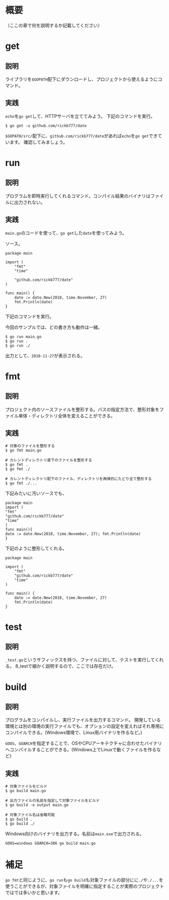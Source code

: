 # 概要

（ここの章で何を説明するか記載してください）

# get

## 説明

ライブラリを```$GOPATH```配下にダウンロードし、プロジェクトから使えるようにコマンド。

## 実践

```echo```を```go get```して、HTTPサーバを立ててみよう。
下記のコマンドを実行。

```
$ go get -u github.com/rickb777/date
```

```$GOPATH/src/```配下に、```github.com/rickb777/date```があれば```echo```を```go get```できています。
確認してみましょう。


# run

## 説明

プログラムを即時実行してくれるコマンド。コンパイル結果のバイナリはファイルに出力されない。

## 実践

```main.go```のコードを使って、```go get```した```date```を使ってみよう。

ソース。

```
package main

import (
	"fmt"
	"time"

	"github.com/rickb777/date"
)

func main() {
	date := date.New(2018, time.November, 27)
	fmt.Println(date)
}
```

下記のコマンドを実行。

今回のサンプルでは、どの書き方も動作は一緒。

```
$ go run main.go
$ go run .
$ go run ./
```

出力として、```2018-11-27```が表示される。


# fmt

## 説明

プロジェクト内のソースファイルを整形する。パスの指定方法で、整形対象をファイル単体・ディレクトリ全体を変えることができる。

## 実践

```
# 対象のファイルを整形する
$ go fmt main.go

# カレントディレクトリ直下のファイルを整形する
$ go fmt .
$ go fmt ./

# カレントディレクトリ配下のファイル、ディレクトリを再帰的にたどり全て整形する
$ go fmt ./...
```

下記みたいに汚いソースでも、

```
package main
import (
"fmt"
"github.com/rickb777/date"
"time"
)
func main(){
date := date.New(2018, time.November, 27); fmt.Println(date)
}
```

下記のように整形してくれる。

```
package main

import (
	"fmt"
	"github.com/rickb777/date"
	"time"
)

func main() {
	date := date.New(2018, time.November, 27)
	fmt.Println(date)
}
```

# test

## 説明

```_test.go```というサフィックスを持つ、ファイルに対して、テストを実行してくれる。
8_testで細かく説明するので、ここでは存在だけ。


# build

## 説明

プログラムをコンパイルし、実行ファイルを出力するコマンド。
開発している環境とは別の環境の実行ファイルでも、オプションの設定を変えればそれ専用にコンパイルできる。(Windows環境で、Linux用バイナリを作るなど。)

```GOOS```、```GOARCH```を指定することで、OSやCPUアーキテクチャに合わせたバイナリへコンパイルすることができる。(Windows上でLinuxで動くファイルを作るなど)

## 実践

```
# 対象ファイルをビルド
$ go build main.go

# 出力ファイルの名前を指定して対象ファイルをビルド
$ go build -o output main.go

# 対象ファイル名は省略可能
$ go build .
$ go build ./
```

Windows向けのバイナリを出力する。名前は```main.exe```で出力される。

```
GOOS=windows GOARCH=386 go build main.go
```


# 補足

```go fmt```と同じように、```go run```も```go build```も対象ファイルの部分にに```./```や```./...```を使うことができるが、対象ファイルを明確に指定することが実際のプロジェクトではでは多いかと思います。
